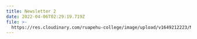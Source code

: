 ```yaml
---
title: Newsletter 2
date: 2022-04-06T02:29:19.719Z
file: >-
  https://res.cloudinary.com/ruapehu-college/image/upload/v1649212223/Newsletter_2_invhfj.pdf
---
```


